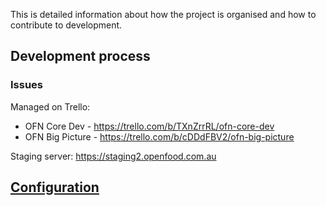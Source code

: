 This is detailed information about how the project is organised and how to contribute to development.

## Development process

### Issues
Managed on Trello:
- OFN Core Dev - https://trello.com/b/TXnZrrRL/ofn-core-dev
- OFN Big Picture - https://trello.com/b/cDDdFBV2/ofn-big-picture

Staging server: https://staging2.openfood.com.au

## [Configuration](https://github.com/openfoodfoundation/openfoodnetwork/wiki/Configuration)

